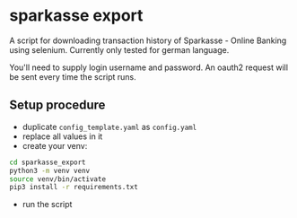 # sparkasse export

A script for downloading transaction history of Sparkasse - Online Banking using selenium.
Currently only tested for german language.

You'll need to supply login username and password. 
An oauth2 request will be sent every time the script runs.

## Setup procedure

- duplicate `config_template.yaml` as `config.yaml`
- replace all values in it
- create your venv:
```bash
cd sparkasse_export
python3 -m venv venv
source venv/bin/activate
pip3 install -r requirements.txt
```
- run the script